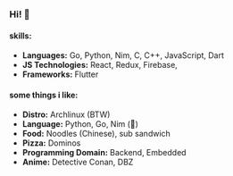 ### Hi! 👋

#### skills:

- **Languages:** Go, Python, Nim, C, C++, JavaScript, Dart
- **JS Technologies:** React, Redux, Firebase,
- **Frameworks:** Flutter
 
#### some things i like:

- **Distro:** Archlinux (BTW)
- **Language:** Python, Go, Nim (👑)
- **Food:** Noodles (Chinese), sub sandwich
- **Pizza:** Dominos
- **Programming Domain:** Backend, Embedded
- **Anime:** Detective Conan, DBZ
